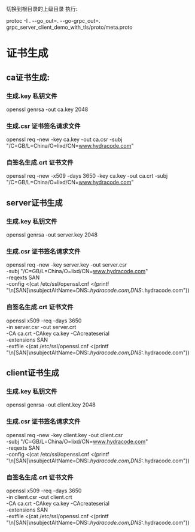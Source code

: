 切换到根目录的上级目录
执行:

protoc -I . --go_out=. --go-grpc_out=. grpc_server_client_demo_with_tls/proto/meta.proto

# 证书生成
## ca证书生成:
### 生成.key  私钥文件
openssl genrsa -out ca.key 2048
### 生成.csr 证书签名请求文件
openssl req -new -key ca.key -out ca.csr  -subj "/C=GB/L=China/O=lixd/CN=www.hydracode.com"

### 自签名生成.crt 证书文件
openssl req -new -x509 -days 3650 -key ca.key -out ca.crt  -subj "/C=GB/L=China/O=lixd/CN=www.hydracode.com"

## server证书生成
### 生成.key  私钥文件
openssl genrsa -out server.key 2048
### 生成.csr 证书签名请求文件
openssl req -new -key server.key -out server.csr \
-subj "/C=GB/L=China/O=lixd/CN=www.hydracode.com" \
-reqexts SAN \
-config <(cat /etc/ssl/openssl.cnf <(printf "\n[SAN]\nsubjectAltName=DNS:*.hydracode.com,DNS:*.hydracode.com"))
### 自签名生成.crt 证书文件
openssl x509 -req -days 3650 \
-in server.csr -out server.crt \
-CA ca.crt -CAkey ca.key -CAcreateserial \
-extensions SAN \
-extfile <(cat /etc/ssl/openssl.cnf <(printf "\n[SAN]\nsubjectAltName=DNS:*.hydracode.com,DNS:*.hydracode.com"))

## client证书生成
### 生成.key  私钥文件
openssl genrsa -out client.key 2048
### 生成.csr 证书签名请求文件
openssl req -new -key client.key -out client.csr \
-subj "/C=GB/L=China/O=lixd/CN=www.hydracode.com" \
-reqexts SAN \
-config <(cat /etc/ssl/openssl.cnf <(printf "\n[SAN]\nsubjectAltName=DNS:*.hydracode.com,DNS:*.hydracode.com"))


   
### 自签名生成.crt 证书文件
openssl x509 -req -days 3650 \
-in client.csr -out client.crt \
-CA ca.crt -CAkey ca.key -CAcreateserial \
-extensions SAN \
-extfile <(cat /etc/ssl/openssl.cnf <(printf "\n[SAN]\nsubjectAltName=DNS:*.hydracode.com,DNS:*.hydracode.com"))

